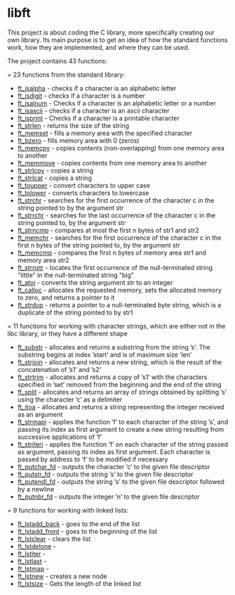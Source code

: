 # libft
This project is about coding the C library, more specifically creating our own library. Its main purpose is to get an idea of ​​how the standard functions work, how they are implemented, and where they can be used.

The project contains 43 functions:

= 23 functions from the standard library:
  - <a href="https://github.com/RatmirW/libft/blob/main/libft/ft_isalpha.c">ft_isalpha</a> - checks if a character is an alphabetic letter
  - <a href="https://github.com/RatmirW/libft/blob/main/libft/ft_isdigit.c">ft_isdigit</a> - checks if a character is a number
  - <a href="https://github.com/RatmirW/libft/blob/main/libft/ft_isalnum.c">ft_isalnum</a> - Checks if a character is an alphabetic letter or a number
  - <a href="https://github.com/RatmirW/libft/blob/main/libft/ft_isascii.c">ft_isascii</a> - checks if a character is an ascii character
  - <a href="https://github.com/RatmirW/libft/blob/main/libft/ft_isprint.c">ft_isprint</a> - Checks if a character is a printable character
  - <a href="https://github.com/RatmirW/libft/blob/main/libft/ft_strlen.c">ft_strlen</a> - returns the size of the string
  - <a href="https://github.com/RatmirW/libft/blob/main/libft/ft_memset.c"> ft_memset</a> - fills a memory area with the specified character
  - <a href="https://github.com/RatmirW/libft/blob/main/libft/ft_bzero.c">ft_bzero</a> - fills memory area with 0 (zeros)
  - <a href="https://github.com/RatmirW/libft/blob/main/libft/ft_memcpy.c">ft_memcpy</a> - copies contents (non-overlapping) from one memory area to another
  - <a href="https://github.com/RatmirW/libft/blob/main/libft/ft_memmove.c">ft_memmove</a> - copies contents from one memory area to another
  - <a href="https://github.com/RatmirW/libft/blob/main/libft/ft_strlcpy.c">ft_strlcpy</a> - copies a string
  - <a href="https://github.com/RatmirW/libft/blob/main/libft/ft_strlcat.c">ft_strlcat</a> - copies a string
  - <a href="https://github.com/RatmirW/libft/blob/main/libft/ft_toupper.c">ft_toupper</a> - convert characters to upper case
  - <a href="https://github.com/RatmirW/libft/blob/main/libft/ft_tolower.c">ft_tolower</a> - converts characters to lowercase
  - <a href="https://github.com/RatmirW/libft/blob/main/libft/ft_strchr.c">ft_strchr</a> - searches for the first occurrence of the character c in the string pointed to by the argument str
  - <a href="https://github.com/RatmirW/libft/blob/main/libft/ft_strrchr.c">ft_strrchr</a> - searches for the last occurrence of the character c in the string pointed to, by the argument str
  - <a href="https://github.com/RatmirW/libft/blob/main/libft/ft_strncmp.c">ft_strncmp</a> - compares at most the first n bytes of str1 and str2
  - <a href="https://github.com/RatmirW/libft/blob/main/libft/ft_memchr.c">ft_memchr</a> - searches for the first occurrence of the character c in the first n bytes of the string pointed to, by the argument str
  - <a href="https://github.com/RatmirW/libft/blob/main/libft/ft_memcmp.c">ft_memcmp</a> - compares the first n bytes of memory area str1 and memory area str2
  - <a href="https://github.com/RatmirW/libft/blob/main/libft/ft_strnstr.c">ft_strnstr</a> - locates the first occurrence of the null-terminated string "little" in the null-terminated string "big"
  - <a href="https://github.com/RatmirW/libft/blob/main/libft/ft_atoi.c">ft_atoi</a> - converts the string argument str to an integer
  - <a href="https://github.com/RatmirW/libft/blob/main/libft/ft_calloc.c">ft_calloc</a> - allocates the requested memory, sets the allocated memory to zero, and returns a pointer to it
  - <a href="https://github.com/RatmirW/libft/blob/main/libft/ft_strdup.c">ft_strdup</a> - returns a pointer to a null-terminated byte string, which is a duplicate of the string pointed to by str1

= 11 functions for working with character strings, which are either not in the libc library, or they have a different shape
  - <a href="https://github.com/RatmirW/libft/blob/main/libft/ft_substr.c">ft_substr</a> - allocates and returns a substring from the string ’s’. The substring begins at index ’start’ and is of maximum size ’len’
  - <a href="https://github.com/RatmirW/libft/blob/main/libft/ft_strjoin.c">ft_strjoin</a> - allocates and returns a new string, which is the result of the concatenation of ’s1’ and ’s2’
  - <a href="https://github.com/RatmirW/libft/blob/main/libft/ft_strtrim.c">ft_strtrim</a> - allocates and returns a copy of ’s1’ with the characters specified in ’set’ removed from the beginning and the end of the string
  - <a href="https://github.com/RatmirW/libft/blob/main/libft/ft_split.c">ft_split</a> - allocates and returns an array of strings obtained by splitting ’s’ using the character ’c’ as a delimiter
  - <a href="https://github.com/RatmirW/libft/blob/main/libft/ft_itoa.c">ft_itoa</a> - allocates and returns a string representing the integer received as an argument
  - <a href="https://github.com/RatmirW/libft/blob/main/libft/ft_strmapi.c">ft_strmapi</a> - applies the function ’f’ to each character of the string ’s’, and passing its index as first argument to create a new string resulting from successive applications of ’f’
  - <a href="https://github.com/RatmirW/libft/blob/main/libft/ft_striteri.c">ft_striteri</a> - applies the function ’f’ on each character of the string passed as argument, passing its index as first argument. Each character is passed by address to ’f’ to be modified if necessary
  - <a href="https://github.com/RatmirW/libft/blob/main/libft/ft_putchar_fd.c">ft_putchar_fd</a> - outputs the character ’c’ to the given file descriptor
  - <a href="https://github.com/RatmirW/libft/blob/main/libft/ft_putstr_fd.c">ft_putstr_fd</a> - outputs the string ’s’ to the given file
descriptor
  - <a href="https://github.com/RatmirW/libft/blob/main/libft/ft_putendl_fd.c">ft_putendl_fd</a> - outputs the string ’s’ to the given file descriptor
followed by a newline
  - <a href="https://github.com/RatmirW/libft/blob/main/libft/ft_putnbr_fd.c">ft_putnbr_fd</a> - outputs the integer ’n’ to the given file
descriptor

= 9 functions for working with linked lists:
  - <a href="https://github.com/RatmirW/libft/blob/main/libft/ft_lstadd_back.c">ft_lstadd_back</a> - goes to the end of the list
  - <a href="https://github.com/RatmirW/libft/blob/main/libft/ft_lstadd_front.c">ft_lstadd_front</a> - goes to the beginning of the list
  - <a href="https://github.com/RatmirW/libft/blob/main/libft/ft_lstclear.c">ft_lstclear</a> - clears the list
  - <a href="https://github.com/RatmirW/libft/blob/main/libft/ft_lstdelone.c">ft_lstdelone</a> -
  - <a href="https://github.com/RatmirW/libft/blob/main/libft/ft_lstiter.c">ft_lstiter</a> -
  - <a href="https://github.com/RatmirW/libft/blob/main/libft/ft_lstlast.c">ft_lstlast</a> -
  - <a href="https://github.com/RatmirW/libft/blob/main/libft/ft_lstmap.c">ft_lstmap</a> -
  - <a href="https://github.com/RatmirW/libft/blob/main/libft/ft_lstnew.c">ft_lstnew</a> - creates a new node
  - <a href="https://github.com/RatmirW/libft/blob/main/libft/ft_lstsize.c">ft_lstsize</a> - Gets the length of the linked list
